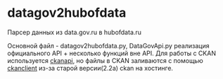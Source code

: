 # datagov2hubofdata

Парсер данных из data.gov.ru в hubofdata.ru

Основной файл - datagov2hubofdata.py, DataGovApi.py реализация официального API + несколько функций вне API.
Для работы с CKAN используется [ckanapi](https://github.com/ckan/ckanapi), но файлы в CKAN заливаются с помощью [ckanclient](https://github.com/okfn/ckanclient-deprecated) из-за старой версии(2.2a) ckan на хостинге.
